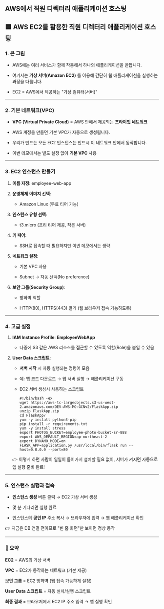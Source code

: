 ## AWS에서 직원 디렉터리 애플리케이션 호스팅

## 🟦 AWS EC2를 활용한 직원 디렉터리 애플리케이션 호스팅

###  1. 큰 그림

- AWS에는 여러 서비스가 함께 작동해서 하나의 애플리케이션을 만듭니다.

- 여기서는 **가상 서버(Amazon EC2)** 를 이용해 간단히 웹 애플리케이션을 실행하는 과정을 다룹니다.

- EC2 = AWS에서 제공하는 "가상 컴퓨터(서버)"

---

###  2. 기본 네트워크(VPC)

- **VPC (Virtual Private Cloud)** = AWS 안에서 제공되는 **프라이빗 네트워크**

- AWS 계정을 만들면 기본 VPC가 자동으로 생성됩니다.

- 우리가 만드는 모든 EC2 인스턴스는 반드시 이 네트워크 안에서 동작합니다.

- 이번 데모에서는 별도 설정 없이 **기본 VPC** 사용

---

### 3. EC2 인스턴스 만들기

1. **이름 지정**: employee-web-app

2. **운영체제 이미지 선택**:

    - Amazon Linux (무료 티어 가능)

3. **인스턴스 유형 선택**:

    - t3.micro (프리 티어 제공, 작은 서버)

4. **키 페어**:

    - SSH로 접속할 때 필요하지만 이번 데모에서는 생략

5. **네트워크 설정**:

    - 기본 VPC 사용

    - Subnet → 자동 선택(No preference)

6. **보안 그룹(Security Group)**:

    - 방화벽 역할

    - HTTP(80), HTTPS(443) 열기 (웹 브라우저 접속 가능하도록)

---
### 4. 고급 설정

1. **IAM Instance Profile**: **EmployeeWebApp**

    - 나중에 S3 같은 AWS 리소스를 접근할 수 있도록 역할(Role)을 붙일 수 있음

2. **User Data 스크립트**:

    - **서버 시작** 시 자동 실행되는 명령어 모음

    - 예: 앱 코드 다운로드 → 웹 서버 실행 → 애플리케이션 구동

    - EC2 서버 생성시 사용하는 스크립트 

        ```
        #!/bin/bash -ex
        wget https://aws-tc-largeobjects.s3-us-west-2.amazonaws.com/DEV-AWS-MO-GCNv2/FlaskApp.zip
        unzip FlaskApp.zip
        cd FlaskApp/
        yum -y install python3-pip
        pip install -r requirements.txt
        yum -y install stress
        export PHOTOS_BUCKET=employee-photo-bucket-sr-888
        export AWS_DEFAULT_REGION=ap-northeast-2
        export DYNAMO_MODE=on
        FLASK_APP=application.py /usr/local/bin/flask run --host=0.0.0.0 --port=80
        ```

    👉 이렇게 하면 사람이 일일이 들어가서 설치할 필요 없이, 서버가 켜지면 자동으로 앱 실행 준비 완료!

---

### 5. 인스턴스 실행과 접속

- **인스턴스 생성** 버튼 클릭 → EC2 가상 서버 생성

- 몇 분 기다리면 실행 완료

- 인스턴스의 **공인 IP** 주소 복사 → 브라우저에 입력 → 웹 애플리케이션 확인

👉 지금은 DB 연결 전이므로 "빈 홈 화면"만 보이면 정상 동작

---

### 📌 요약

**EC2** = AWS의 가상 서버

**VPC** = EC2가 동작하는 네트워크 (기본 제공)

**보안 그룹** = EC2 방화벽 (웹 접속 가능하게 설정)

**User Data 스크립트** = 자동 설치/실행 스크립트

**최종 결과** = 브라우저에서 EC2 IP 주소 입력 → 앱 실행 확인

